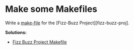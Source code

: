 # Make some Makefiles

Write a [make-file][makefile-notes] for the [Fizz-Buzz Project][fizz-buzz-proj].

**Solutions:**
 - [Fizz Buzz Project Makefile][fizzbuzz-proj-makefile-solution]

[makefile-notes]: notes/organizing_code/make_files.md
[fizzbuzz-proj]: ../exercises/organizing_code/fizz_buzz_variations.md
[fizzbuzz-proj-makefile-solution]: https://github.com/flarnie/c-is-for-coding/blob/master/solutions/code_organization/fizz_buzz_variations/makefile
